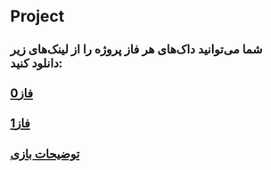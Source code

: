 # Project
## شما می‌توانید داک‌های هر فاز پروژه را از لینک‌های زیر دانلود کنید:

## [فاز0](https://github.com/AdvancedProgrammingSUT2022/Project/blob/main/Phase0/main/Phase0.pdf)

## [فاز1](https://github.com/AdvancedProgrammingSUT2022/Project/blob/main/Phase1/main/Phase1.pdf)

## [توضیحات بازی](https://github.com/AdvancedProgrammingSUT2022/Project/blob/main/Game/main/Game.pdf)
